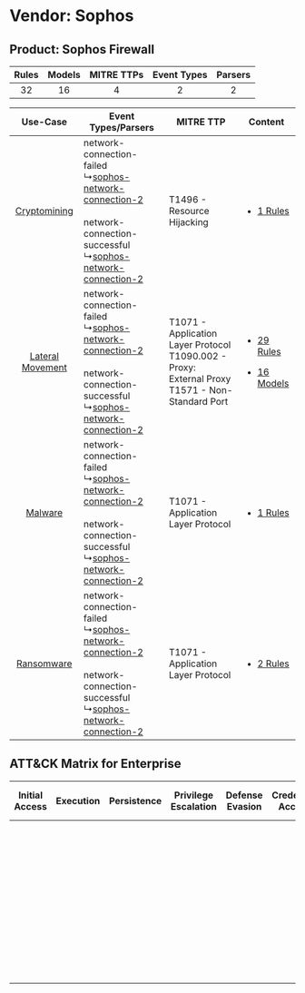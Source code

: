 Vendor: Sophos
==============
Product: Sophos Firewall
------------------------
| Rules | Models | MITRE TTPs | Event Types | Parsers |
|:-----:|:------:|:----------:|:-----------:|:-------:|
|  32   |   16   |     4      |      2      |    2    |

|    Use-Case    | Event Types/Parsers    | MITRE TTP    | Content    |
|:----:| ---- | ---- | ---- |
|     [Cryptomining](../../../UseCases/uc_cryptomining.md)     |  network-connection-failed<br> ↳[sophos-network-connection-2](Ps/pC_sophosnetworkconnection2.md)<br><br> network-connection-successful<br> ↳[sophos-network-connection-2](Ps/pC_sophosnetworkconnection2.md)<br> | T1496 - Resource Hijacking<br>    | [<ul><li>1 Rules</li></ul>](RM/r_m_sophos_sophos_firewall_Cryptomining.md)    |
| [Lateral Movement](../../../UseCases/uc_lateral_movement.md) |  network-connection-failed<br> ↳[sophos-network-connection-2](Ps/pC_sophosnetworkconnection2.md)<br><br> network-connection-successful<br> ↳[sophos-network-connection-2](Ps/pC_sophosnetworkconnection2.md)<br> | T1071 - Application Layer Protocol<br>T1090.002 - Proxy: External Proxy<br>T1571 - Non-Standard Port<br> | [<ul><li>29 Rules</li></ul><ul><li>16 Models</li></ul>](RM/r_m_sophos_sophos_firewall_Lateral_Movement.md) |
|          [Malware](../../../UseCases/uc_malware.md)          |  network-connection-failed<br> ↳[sophos-network-connection-2](Ps/pC_sophosnetworkconnection2.md)<br><br> network-connection-successful<br> ↳[sophos-network-connection-2](Ps/pC_sophosnetworkconnection2.md)<br> | T1071 - Application Layer Protocol<br>    | [<ul><li>1 Rules</li></ul>](RM/r_m_sophos_sophos_firewall_Malware.md)    |
|       [Ransomware](../../../UseCases/uc_ransomware.md)       |  network-connection-failed<br> ↳[sophos-network-connection-2](Ps/pC_sophosnetworkconnection2.md)<br><br> network-connection-successful<br> ↳[sophos-network-connection-2](Ps/pC_sophosnetworkconnection2.md)<br> | T1071 - Application Layer Protocol<br>    | [<ul><li>2 Rules</li></ul>](RM/r_m_sophos_sophos_firewall_Ransomware.md)    |

ATT&CK Matrix for Enterprise
----------------------------
| Initial Access | Execution | Persistence | Privilege Escalation | Defense Evasion | Credential Access | Discovery | Lateral Movement | Collection | Command and Control                                                                                                                                                                                                                                                                           | Exfiltration | Impact                                                                  |
| -------------- | --------- | ----------- | -------------------- | --------------- | ----------------- | --------- | ---------------- | ---------- | --------------------------------------------------------------------------------------------------------------------------------------------------------------------------------------------------------------------------------------------------------------------------------------------- | ------------ | ----------------------------------------------------------------------- |
|                |           |             |                      |                 |                   |           |                  |            | [Non-Standard Port](https://attack.mitre.org/techniques/T1571)<br><br>[Proxy: External Proxy](https://attack.mitre.org/techniques/T1090/002)<br><br>[Application Layer Protocol](https://attack.mitre.org/techniques/T1071)<br><br>[Proxy](https://attack.mitre.org/techniques/T1090)<br><br> |              | [Resource Hijacking](https://attack.mitre.org/techniques/T1496)<br><br> |
